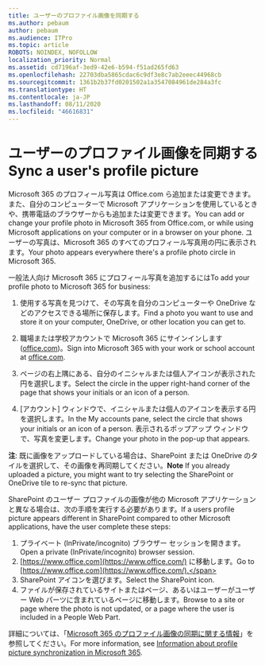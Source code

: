 ```yaml
---
title: ユーザーのプロファイル画像を同期する
ms.author: pebaum
author: pebaum
ms.audience: ITPro
ms.topic: article
ROBOTS: NOINDEX, NOFOLLOW
localization_priority: Normal
ms.assetid: cd7196af-3ed9-42e6-b594-f51ad265fd63
ms.openlocfilehash: 22703dba5865cdac6c9df3e8c7ab2eeec44968cb
ms.sourcegitcommit: 1361b2b37fd0201502a1a3547084961de284a3fc
ms.translationtype: HT
ms.contentlocale: ja-JP
ms.lasthandoff: 08/11/2020
ms.locfileid: "46616831"
---
```

# <a name="sync-a-users-profile-picture"></a><span data-ttu-id="65d1a-102">ユーザーのプロファイル画像を同期する</span><span class="sxs-lookup"><span data-stu-id="65d1a-102">Sync a user's profile picture</span></span>

<span data-ttu-id="65d1a-103">Microsoft 365 のプロフィール写真は Office.com ら追加または変更できます。また、自分のコンピューターで Microsoft アプリケーションを使用しているときや、携帯電話のブラウザーからも追加または変更できます。</span><span class="sxs-lookup"><span data-stu-id="65d1a-103">You can add or change your profile photo in Microsoft 365 from Office.com, or while using Microsoft applications on your computer or in a browser on your phone.</span></span> <span data-ttu-id="65d1a-104">ユーザーの写真は、Microsoft 365 のすべてのプロフィール写真用の円に表示されます。</span><span class="sxs-lookup"><span data-stu-id="65d1a-104">Your photo appears everywhere there's a profile photo circle in Microsoft 365.</span></span>

<span data-ttu-id="65d1a-105">一般法人向け Microsoft 365 にプロフィール写真を追加するには</span><span class="sxs-lookup"><span data-stu-id="65d1a-105">To add your profile photo to Microsoft 365 for business:</span></span>

1. <span data-ttu-id="65d1a-106">使用する写真を見つけて、その写真を自分のコンピューターや OneDrive などのアクセスできる場所に保存します。</span><span class="sxs-lookup"><span data-stu-id="65d1a-106">Find a photo you want to use and store it on your computer, OneDrive, or other location you can get to.</span></span>

2. <span data-ttu-id="65d1a-107">職場または学校アカウントで Microsoft 365 にサインインします ([office.com](https://www.office.com))。</span><span class="sxs-lookup"><span data-stu-id="65d1a-107">Sign into Microsoft 365 with your work or school account at [office.com](https://www.office.com).</span></span>

3. <span data-ttu-id="65d1a-108">ページの右上隅にある、自分のイニシャルまたは個人アイコンが表示された円を選択します。</span><span class="sxs-lookup"><span data-stu-id="65d1a-108">Select the circle in the upper right-hand corner of the page that shows your initials or an icon of a person.</span></span>

4. <span data-ttu-id="65d1a-109">[アカウント] ウィンドウで、イニシャルまたは個人のアイコンを表示する円を選択します。</span><span class="sxs-lookup"><span data-stu-id="65d1a-109">In the My accounts pane, select the circle that shows your initials or an icon of a person.</span></span> <span data-ttu-id="65d1a-110">表示されるポップアップ ウィンドウで、写真を変更します。</span><span class="sxs-lookup"><span data-stu-id="65d1a-110">Change your photo in the pop-up that appears.</span></span>

<span data-ttu-id="65d1a-111">**注**: 既に画像をアップロードしている場合は、SharePoint または OneDrive のタイルを選択して、その画像を再同期してください。</span><span class="sxs-lookup"><span data-stu-id="65d1a-111">**Note** If you already uploaded a picture, you might want to try selecting the SharePoint or OneDrive tile to re-sync that picture.</span></span>

<span data-ttu-id="65d1a-112">SharePoint のユーザー プロファイルの画像が他の Microsoft アプリケーションと異なる場合は、次の手順を実行する必要があります。</span><span class="sxs-lookup"><span data-stu-id="65d1a-112">If a users profile picture appears different in SharePoint compared to other Microsoft applications, have the user complete these steps:</span></span>

1. <span data-ttu-id="65d1a-113">プライベート (InPrivate/incognito) ブラウザー セッションを開きます。</span><span class="sxs-lookup"><span data-stu-id="65d1a-113">Open a private (InPrivate/incognito) browser session.</span></span>
2. <span data-ttu-id="65d1a-114">[https://www.office.com](https://www.office.com/) に移動します。</span><span class="sxs-lookup"><span data-stu-id="65d1a-114">Go to [https://www.office.com](https://www.office.com/).</span></span>
3. <span data-ttu-id="65d1a-115">SharePoint アイコンを選びます。</span><span class="sxs-lookup"><span data-stu-id="65d1a-115">Select the SharePoint icon.</span></span>
4. <span data-ttu-id="65d1a-116">ファイルが保存されているサイトまたはページ、あるいはユーザーがユーザー Web パーツに含まれているページに移動します。</span><span class="sxs-lookup"><span data-stu-id="65d1a-116">Browse to a site or page where the photo is not updated, or a page where the user is included in a People Web Part.</span></span>

<span data-ttu-id="65d1a-117">詳細については、「[Microsoft 365 のプロファイル画像の同期に関する情報](https://support.office.com/article/information-about-profile-picture-synchronization-in-office-365-20594d76-d054-4af4-a660-401133e3d48a)」を参照してください。</span><span class="sxs-lookup"><span data-stu-id="65d1a-117">For more information, see [Information about profile picture synchronization in Microsoft 365](https://support.office.com/article/information-about-profile-picture-synchronization-in-office-365-20594d76-d054-4af4-a660-401133e3d48a).</span></span>

